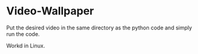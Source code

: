 # Video-Wallpaper

Put the desired video in the same directory as the python code and simply run the code.

Workd in Linux.
